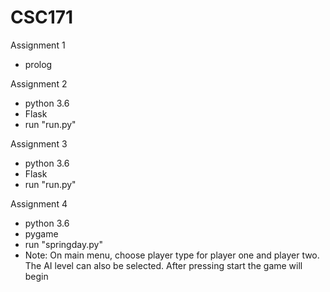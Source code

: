 # CSC171

Assignment 1
- prolog

Assignment 2
- python 3.6
- Flask
- run "run.py"

Assignment 3
- python 3.6
- Flask
- run "run.py"

Assignment 4
- python 3.6
- pygame
- run "springday.py"
- Note: On main menu, choose player type for player one and player two.
        The AI level can also be selected. After pressing start the game will begin
